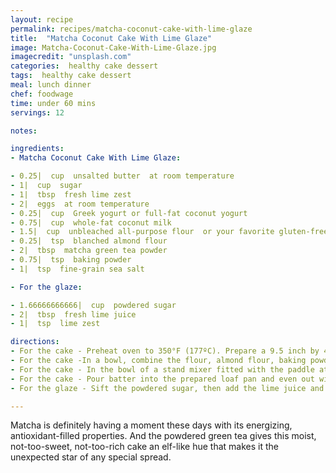 ```yaml
---
layout: recipe
permalink: recipes/matcha-coconut-cake-with-lime-glaze
title:  "Matcha Coconut Cake With Lime Glaze"
image: Matcha-Coconut-Cake-With-Lime-Glaze.jpg
imagecredit: "unsplash.com"
categories:  healthy cake dessert
tags:  healthy cake dessert
meal: lunch dinner
chef: foodwage
time: under 60 mins
servings: 12

notes:

ingredients:
- Matcha Coconut Cake With Lime Glaze:

- 0.25|  cup  unsalted butter  at room temperature
- 1|  cup  sugar
- 1|  tbsp  fresh lime zest
- 2|  eggs  at room temperature
- 0.25|  cup  Greek yogurt or full-fat coconut yogurt
- 0.75|  cup  whole-fat coconut milk
- 1.5|  cup  unbleached all-purpose flour  or your favorite gluten-free substitute
- 0.25|  tsp  blanched almond flour
- 2|  tbsp  matcha green tea powder
- 0.75|  tsp  baking powder
- 1|  tsp  fine-grain sea salt

- For the glaze:

- 1.66666666666|  cup  powdered sugar
- 2|  tbsp  fresh lime juice
- 1|  tsp  lime zest

directions:
- For the cake - Preheat oven to 350°F (177ºC). Prepare a 9.5 inch by 4.25 inch loaf pan by lightly greasing the bottom with coconut oil, then fit with a piece of parchment paper. Set the pan aside.
- For the cake -In a bowl, combine the flour, almond flour, baking powder, salt, matcha powder and whisk to combine, set aside. In another small bowl, stir the coconut milk and yogurt until smooth, then set aside.
- For the cake - In the bowl of a stand mixer fitted with the paddle attachment, beat together the butter, sugar and lime zest until light in color and very fluffy, about 2 minutes on high speed. Add eggs one at a time, making sure not to add the next egg until the first is completely incorporated, and scraping down the sides of the bowl after each addition. Add the coconut milk and yogurt to the butter mixture, then add half of the flour, beating it on medium high until just combined. Scrape down the sides and bottom of the bowl and add the rest of the flour mixture, beating until just combined.
- For the cake - Pour batter into the prepared loaf pan and even out with an offset spatula. Bake in preheated oven for 45–50 minutes or until a toothpick inserted in the center of the cake comes out clean and the top of the cake is slightly golden. When touched gently with a finger, the top will spring back easily (instead of making an indentation). Once removed from the oven, loosen the sides from the pan with a sharp knife and flip carefully onto a cooling rack, being sure the cake top is facing up. Cool completely (about 1 hour), then pour the glaze over the top.
- For the glaze - Sift the powdered sugar, then add the lime juice and zest. Whisk until the sugar is combined. It should be thick, but not too thick; it should pour easily.

---
```


Matcha is definitely having a moment these days with its energizing, antioxidant-filled properties. And the powdered green tea gives this moist, not-too-sweet, not-too-rich cake an elf-like hue that makes it the unexpected star of any special spread.